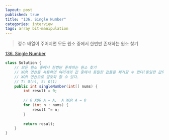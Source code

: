 ```yaml
---
layout: post
published: true
title: "136. Single Number"
categories: interview
tags: array bit-manipulation
---
```


> 정수 배열이 주어지면 모든 원소 중에서 한번만 존재하는 원소 찾기

[136. Single Number](https://leetcode.com/problems/single-number/)

```java
class Solution {
    // 모든 원소 중에서 한번만 존재하는 원소 찾기
    // XOR 연산을 사용하면 여러개의 값 중에서 동일한 값들을 제거할 수 있다(동일한 값의 순서는 상관없다)
    // XOR 연산으로 암호화 할 수 있다.
    // T: O(n), S: O(1)
    public int singleNumber(int[] nums) {
        int result = 0;
        
        // 0 XOR A = A,  A XOR A = 0
        for (int n : nums) {
            result ^= n;
        }
        
        return result;
    }
}
```